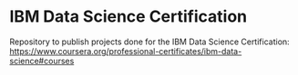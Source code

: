 # IBM Data Science Certification
Repository to publish projects done for the IBM Data Science Certification: https://www.coursera.org/professional-certificates/ibm-data-science#courses

